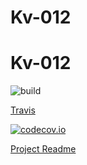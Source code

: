 # Kv-012
# Kv-012

![build](https://travis-ci.org/ITsvetkoFF/Kv-012.svg?branch=master)

[Travis](https://travis-ci.org/ITsvetkoFF/Kv-012/builds)

[![codecov.io](https://codecov.io/github/ITsvetkoFF/Kv-012/coverage.svg?branch=master)](https://codecov.io/github/ITsvetkoFF/Kv-012?branch=master)

[Project Readme](TCMSApp/README.md)

